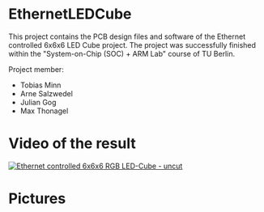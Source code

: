 # EthernetLEDCube
This project contains the PCB design files and software of the Ethernet controlled 6x6x6 LED Cube project. The project was successfully finished within the "System-on-Chip (SOC) + ARM Lab" course of TU Berlin.

Project member:
* Tobias Minn
* Arne Salzwedel
* Julian Gog
* Max Thonagel

# Video of the result

[![Ethernet controlled 6x6x6 RGB LED-Cube - uncut](https://img.youtube.com/vi/e2JtOskrisI/hqdefault.jpg)](https://www.youtube.com/watch?v=e2JtOskrisI "Ethernet controlled 6x6x6 RGB LED-Cube - uncut")

# Pictures
